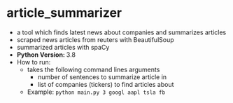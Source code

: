 # article_summarizer
* a tool which finds latest news about companies and summarizes articles
* scraped news articles from reuters with BeautifulSoup
* summarized articles with spaCy
* <strong>Python Version: </strong>3.8
* How to run:
  * takes the following command lines arguments 
    * number of sentences to summarize article in
    * list of companies (tickers) to find articles about
  * Example: ```python main.py 3 googl aapl tsla fb```
